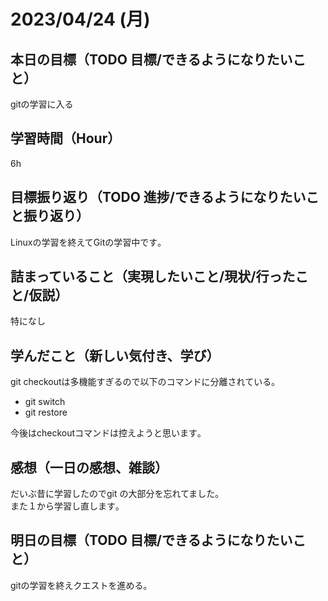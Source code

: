 # 2023/04/24 (月)

## 本日の目標（TODO 目標/できるようになりたいこと）

gitの学習に入る

## 学習時間（Hour）

6h

## 目標振り返り（TODO 進捗/できるようになりたいこと振り返り）

Linuxの学習を終えてGitの学習中です｡

## 詰まっていること（実現したいこと/現状/行ったこと/仮説）

特になし

## 学んだこと（新しい気付き、学び）

git checkoutは多機能すぎるので以下のコマンドに分離されている｡  
- git switch  
- git restore  
  
今後はcheckoutコマンドは控えようと思います｡

## 感想（一日の感想、雑談）

だいぶ昔に学習したのでgit の大部分を忘れてました｡  
また１から学習し直します｡

## 明日の目標（TODO 目標/できるようになりたいこと）

gitの学習を終えクエストを進める｡